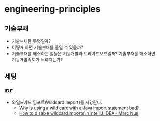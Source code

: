 # engineering-principles

## 기술부채
- 기술부채란 무엇일까?
- 어떻게 하면 기술부채를 줄일 수 있을까?
- 기술부채를 해소하는 일들은 기능개발과 트레이드오프일까? 기술부채를 해소하면 기능개발속도가 느려지는가?

## 세팅
### IDE
- 와일드카드 임포트(Wildcard Import)를 지양한다.
  - [Why is using a wild card with a Java import statement bad?](https://stackoverflow.com/questions/147454/why-is-using-a-wild-card-with-a-java-import-statement-bad)
  - [How to disable wildcard imports in IntelliJ IDEA - Marc Nuri](https://blog.marcnuri.com/intellij-idea-how-to-disable-wildcard-imports)  

